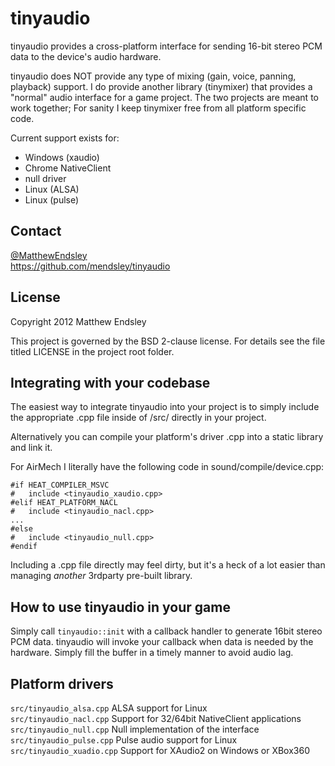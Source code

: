 tinyaudio
=========
tinyaudio provides a cross-platform interface for sending 16-bit stereo PCM
data to the device's audio hardware.

tinyaudio does NOT provide any type of mixing (gain, voice, panning,
playback) support. I do provide another library (tinymixer) that
provides a "normal" audio interface for a game project. The two projects
are meant to work together; For sanity I keep tinymixer free from all
platform specific code.

Current support exists for:
- Windows (xaudio)
- Chrome NativeClient
- null driver
- Linux (ALSA)
- Linux (pulse)

Contact
-------
[@MatthewEndsley](https://twitter.com/#!/MatthewEndsley)  
<https://github.com/mendsley/tinyaudio>

License
-------
Copyright 2012 Matthew Endsley

This project is governed by the BSD 2-clause license. For details see the file
titled LICENSE in the project root folder.

Integrating with your codebase
------------------------------
The easiest way to integrate tinyaudio into your project is to simply include
the appropriate .cpp file inside of /src/ directly in your project.

Alternatively you can compile your platform's driver .cpp into a static
library and link it.

For AirMech I literally have the following code in sound/compile/device.cpp:

    #if HEAT_COMPILER_MSVC
    #	include <tinyaudio_xaudio.cpp>
    #elif HEAT_PLATFORM_NACL
    #	include <tinyaudio_nacl.cpp>
    ...
    #else
    #	include <tinyaudio_null.cpp>
    #endif

Including a .cpp file directly may feel dirty, but it's a heck of a lot easier
than managing _another_ 3rdparty pre-built library.


How to use tinyaudio in your game
---------------------------------

Simply call `tinyaudio::init` with a callback handler to generate 16bit stereo
PCM data. tinyaudio will invoke your callback when data is needed by the
hardware. Simply fill the buffer in a timely manner to avoid audio lag.

Platform drivers
----------------
`src/tinyaudio_alsa.cpp` ALSA support for Linux  
`src/tinyaudio_nacl.cpp` Support for 32/64bit NativeClient applications  
`src/tinyaudio_null.cpp` Null implementation of the interface  
`src/tinyaudio_pulse.cpp` Pulse audio support for Linux  
`src/tinyaudio_xuadio.cpp` Support for XAudio2 on Windows or XBox360  
